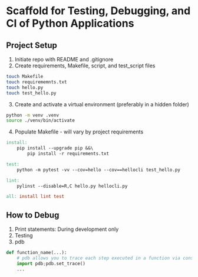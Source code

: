 # Scaffold for Testing, Debugging, and CI of Python Applications

## Project Setup
1. Initiate repo with README and .gitignore
2. Create requirements, Makefile, script, and test_script files

```bash
touch Makefile
touch requirememnts.txt
touch hello.py
touch test_hello.py
```
3. Create and activate a virtual environment (preferably in a hidden folder)

```bash
python -m venv .venv
source ./venv/bin/activate
```

4. Populate Makefile - will vary by project requirements
```Makefile
install: 
    pip install --upgrade pip &&\
        pip install -r requirements.txt

test:
    python -m pytest -vv --cov=hello --cov==hellocli test_hello.py

lint: 
    pylinst --disable=R,C hello.py hellocli.py

all: install lint test
```

## How to Debug
1. Print statements: During development only
2. Testing
3. pdb
```python
def function_name(...):
    # pdb allows you to trace each step executed in a function via console output
    import pdb;pdb.set_trace()
    ...
```